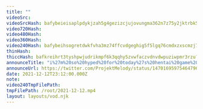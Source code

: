 ```yaml
---
title: ""
videoSrc: 
videoSrcHash: bafybeieisaplpdykjzah5g4gezizcjujovungma362n7z75y2jktrbk5pu?filename=projektmelody-chaturbate-20211212T231200Z-source.mp4
video720Hash: 
video480Hash: 
video360Hash: 
video240Hash: bafybeihsogretdwkfvha3mz74ffcvdgeghig5f5lgq76cmdxzxscmzj76m?filename=projektmelody-chaturbate-20211212T231200Z-240p.mp4
thinHash: 
thiccHash: bafkreihrt3tyshpwjudrikmpf6k3qqhy5zvwfaczvdnvdwpuziwpmr3rzu?filename=20211212T231200Z-thicc.jpg
announceTitle: "i%27m%20so%20hyped%20for%20today%27s%20hentai%20game%20stream%20that%20there%20wasn%27t%20enough%20character%20space%21%21"
announceUrl: https://twitter.com/ProjektMelody/status/1470169597546479617
date: 2021-12-12T23:12:00.000Z
note: 
video240TmpFilePath: 
tmpFilePath: /root/2021-12-12.mp4
layout: layouts/vod.njk
---
```

